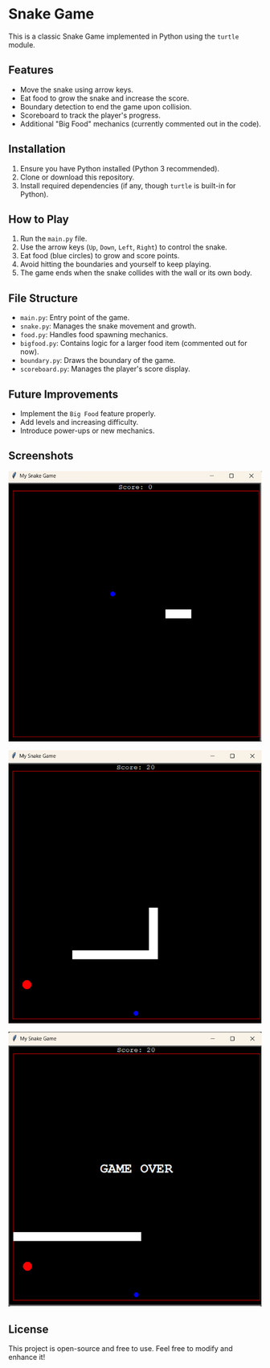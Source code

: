 # Snake Game

This is a classic Snake Game implemented in Python using the `turtle` module.

## Features
- Move the snake using arrow keys.
- Eat food to grow the snake and increase the score.
- Boundary detection to end the game upon collision.
- Scoreboard to track the player's progress.
- Additional "Big Food" mechanics (currently commented out in the code).

## Installation
1. Ensure you have Python installed (Python 3 recommended).
2. Clone or download this repository.
3. Install required dependencies (if any, though `turtle` is built-in for Python).

## How to Play
1. Run the `main.py` file.
2. Use the arrow keys (`Up`, `Down`, `Left`, `Right`) to control the snake.
3. Eat food (blue circles) to grow and score points.
4. Avoid hitting the boundaries and yourself to keep playing.
5. The game ends when the snake collides with the wall or its own body.

## File Structure
- `main.py`: Entry point of the game.
- `snake.py`: Manages the snake movement and growth.
- `food.py`: Handles food spawning mechanics.
- `bigfood.py`: Contains logic for a larger food item (commented out for now).
- `boundary.py`: Draws the boundary of the game.
- `scoreboard.py`: Manages the player's score display.

## Future Improvements
- Implement the `Big Food` feature properly.
- Add levels and increasing difficulty.
- Introduce power-ups or new mechanics.

## Screenshots
![Start Game](start_game.png)

![Occurrence of Big Food](Big_food.png)

![Game Over](game_over.png)
## License
This project is open-source and free to use. Feel free to modify and enhance it!

